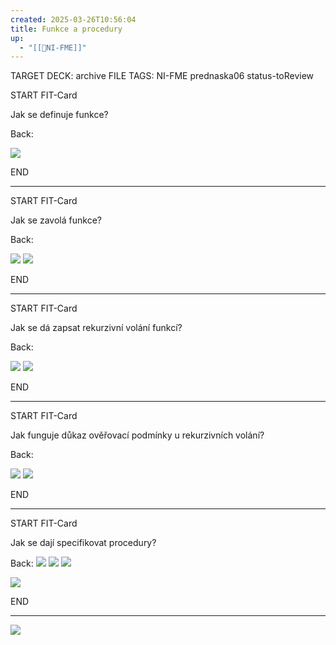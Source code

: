 ```yaml
---
created: 2025-03-26T10:56:04
title: Funkce a procedury
up:
  - "[[📖NI-FME]]"
---
```


TARGET DECK: archive
FILE TAGS: NI-FME prednaska06 status-toReview


START
FIT-Card

Jak se definuje funkce?

Back:

![](../../Assets/Pasted%20image%2020250326105801.png)
<!--ID: 1746599655093-->
END

---



START
FIT-Card

Jak se zavolá funkce?

Back:

![](../../Assets/Pasted%20image%2020250326110651.png)
![](../../Assets/Pasted%20image%2020250326112438.png)
<!--ID: 1746599655099-->
END

---


START
FIT-Card

Jak se dá zapsat rekurzivní volání funkcí?

Back:

![](../../Assets/Pasted%20image%2020250326112905.png)
![](../../Assets/Pasted%20image%2020250326112918.png)
<!--ID: 1746599655107-->
END

---


START
FIT-Card

Jak funguje důkaz ověřovací podmínky u rekurzivních volání?

Back:

![](../../Assets/Pasted%20image%2020250326113011.png)
![](../../Assets/Pasted%20image%2020250326112959.png)
<!--ID: 1746599655114-->
END

---


START
FIT-Card

Jak se dají specifikovat procedury?

Back:
![](../../Assets/Pasted%20image%2020250326113308.png)
![](../../Assets/Pasted%20image%2020250326113053.png)
![](../../Assets/Pasted%20image%2020250326113110.png)

<!-- ExampleStart -->
![](../../Assets/Pasted%20image%2020250326113125.png)
<!-- ExampleEnd -->
<!--ID: 1746599655121-->
END

---

![](../../Assets/Pasted%20image%2020250326113334.png)